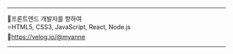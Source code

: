 ----------------------------------------

:raising_hand:프론트엔드 개발자를 향하여<br>
:star:HTML5, CSS3, JavaScript, React, Node.js<br>
🐹https://velog.io/@myanne

----------------------------------------
